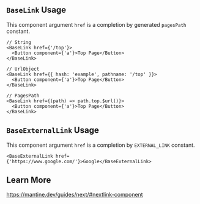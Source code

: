 ## `BaseLink` Usage

This component argument `href` is a completion by generated `pagesPath` constant.

```tsx
// String
<BaseLink href={'/top'}>
  <Button component={'a'}>Top Page</Button>
</BaseLink>

// UrlObject
<BaseLink href={{ hash: 'example', pathname: '/top' }}>
  <Button component={'a'}>Top Page</Button>
</BaseLink>

// PagesPath
<BaseLink href={(path) => path.top.$url()}>
  <Button component={'a'}>Top Page</Button>
</BaseLink>
```

## `BaseExternalLink` Usage

This component argument `href` is a completion by `EXTERNAL_LINK` constant.

```tsx
<BaseExternalLink href={'https://www.google.com/'}>Google</BaseExternalLink>
```

## Learn More

https://mantine.dev/guides/next/#nextlink-component
